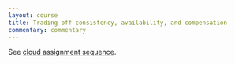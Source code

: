 ```yaml
---
layout: course
title: Trading off consistency, availability, and compensation
commentary: commentary
---
```

See [cloud assignment sequence](cloud.html#cap).